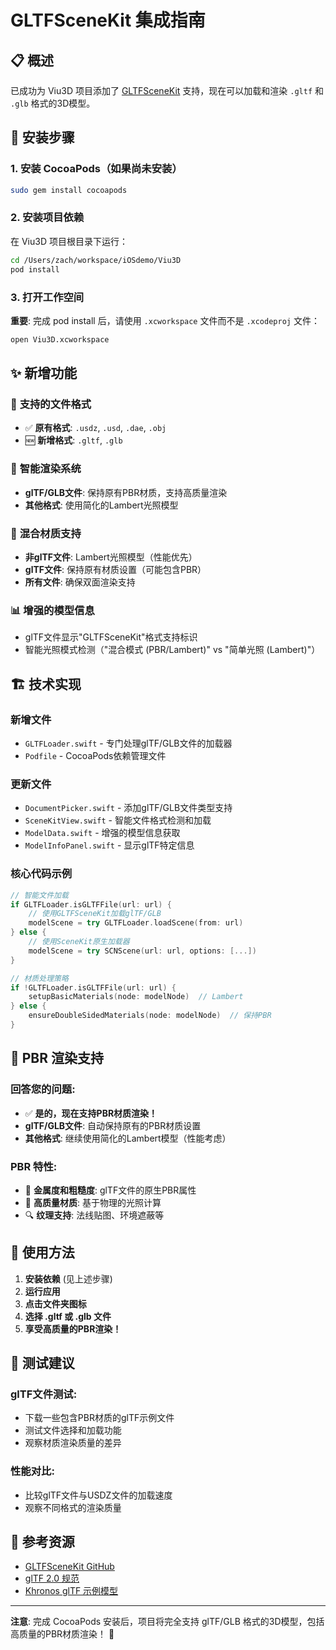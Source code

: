 # GLTFSceneKit 集成指南

## 📋 概述

已成功为 Viu3D 项目添加了 [GLTFSceneKit](https://github.com/magicien/GLTFSceneKit) 支持，现在可以加载和渲染 `.gltf` 和 `.glb` 格式的3D模型。

## 🔧 安装步骤

### 1. 安装 CocoaPods（如果尚未安装）

```bash
sudo gem install cocoapods
```

### 2. 安装项目依赖

在 Viu3D 项目根目录下运行：

```bash
cd /Users/zach/workspace/iOSdemo/Viu3D
pod install
```

### 3. 打开工作空间

**重要**: 完成 pod install 后，请使用 `.xcworkspace` 文件而不是 `.xcodeproj` 文件：

```bash
open Viu3D.xcworkspace
```

## ✨ 新增功能

### 📁 **支持的文件格式**
- ✅ **原有格式**: `.usdz`, `.usd`, `.dae`, `.obj`
- 🆕 **新增格式**: `.gltf`, `.glb`

### 🎨 **智能渲染系统**
- **glTF/GLB文件**: 保持原有PBR材质，支持高质量渲染
- **其他格式**: 使用简化的Lambert光照模型

### 🔄 **混合材质支持**
- **非glTF文件**: Lambert光照模型（性能优先）
- **glTF文件**: 保持原有材质设置（可能包含PBR）
- **所有文件**: 确保双面渲染支持

### 📊 **增强的模型信息**
- glTF文件显示"GLTFSceneKit"格式支持标识
- 智能光照模式检测（"混合模式 (PBR/Lambert)" vs "简单光照 (Lambert)"）

## 🏗️ 技术实现

### **新增文件**
- `GLTFLoader.swift` - 专门处理glTF/GLB文件的加载器
- `Podfile` - CocoaPods依赖管理文件

### **更新文件**
- `DocumentPicker.swift` - 添加glTF/GLB文件类型支持
- `SceneKitView.swift` - 智能文件格式检测和加载
- `ModelData.swift` - 增强的模型信息获取
- `ModelInfoPanel.swift` - 显示glTF特定信息

### **核心代码示例**

```swift
// 智能文件加载
if GLTFLoader.isGLTFFile(url: url) {
    // 使用GLTFSceneKit加载glTF/GLB
    modelScene = try GLTFLoader.loadScene(from: url)
} else {
    // 使用SceneKit原生加载器
    modelScene = try SCNScene(url: url, options: [...])
}

// 材质处理策略
if !GLTFLoader.isGLTFFile(url: url) {
    setupBasicMaterials(node: modelNode)  // Lambert
} else {
    ensureDoubleSidedMaterials(node: modelNode)  // 保持PBR
}
```

## 🎯 PBR 渲染支持

### **回答您的问题**:
- ✅ **是的，现在支持PBR材质渲染！**
- **glTF/GLB文件**: 自动保持原有的PBR材质设置
- **其他格式**: 继续使用简化的Lambert模型（性能考虑）

### **PBR 特性**:
- 🌟 **金属度和粗糙度**: glTF文件的原生PBR属性
- 🌈 **高质量材质**: 基于物理的光照计算
- 🔍 **纹理支持**: 法线贴图、环境遮蔽等

## 🚀 使用方法

1. **安装依赖** (见上述步骤)
2. **运行应用**
3. **点击文件夹图标**
4. **选择 .gltf 或 .glb 文件**
5. **享受高质量的PBR渲染！**

## 📱 测试建议

### **glTF文件测试**:
- 下载一些包含PBR材质的glTF示例文件
- 测试文件选择和加载功能
- 观察材质渲染质量的差异

### **性能对比**:
- 比较glTF文件与USDZ文件的加载速度
- 观察不同格式的渲染质量

## 🔗 参考资源

- [GLTFSceneKit GitHub](https://github.com/magicien/GLTFSceneKit)
- [glTF 2.0 规范](https://www.khronos.org/gltf/)
- [Khronos glTF 示例模型](https://github.com/KhronosGroup/glTF-Sample-Models)

---

**注意**: 完成 CocoaPods 安装后，项目将完全支持 glTF/GLB 格式的3D模型，包括高质量的PBR材质渲染！ 🎉